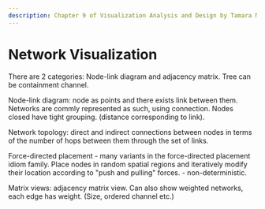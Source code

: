 ```yaml
---
description: Chapter 9 of Visualization Analysis and Design by Tamara Munzner
---
```


# Network Visualization

There are 2 categories: Node-link diagram and adjacency matrix. Tree can be containment channel.

Node-link diagram: node as points and there exists link between them. Networks are commly represented as such, using connection. Nodes closed have tight grouping. (distance corresponding to link).&#x20;

Network topology: direct and indirect connections between nodes in terms of the number of hops between them through the set of links.

Force-directed placement - many variants in the force-directed placement idiom family. Place nodes in random spatial regions and iteratively modify their location according to "push and pulling" forces. - non-deterministic.

Matrix views: adjacency matrix view. Can also show weighted networks, each edge has weight. (Size, ordered channel etc.)

